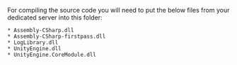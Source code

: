 For compiling the source code you will need to put the below files from your dedicated server into this folder:

    * Assembly-CSharp.dll
    * Assembly-CSharp-firstpass.dll
    * LogLibrary.dll
    * UnityEngine.dll
    * UnityEngine.CoreModule.dll
